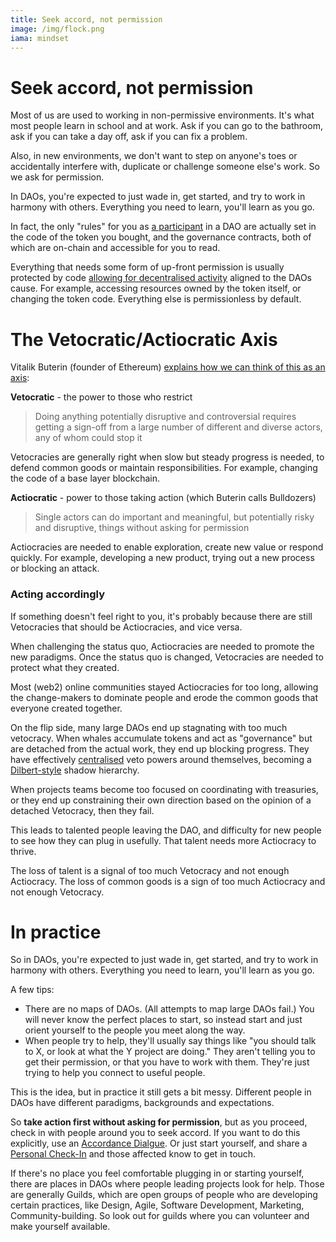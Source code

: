 ```yaml
---
title: Seek accord, not permission
image: /img/flock.png
iama: mindset
---
```


#  Seek accord, not permission

Most of us are used to working in non-permissive environments.  It's what most people learn in school and at work. Ask if you can go to the bathroom, ask if you can take a day off, ask if you can fix a problem.  

Also, in new environments, we don't want to step on anyone's toes or accidentally interfere with, duplicate or challenge someone else's work. So we ask for permission.

In DAOs, you're expected to just wade in, get started, and try to work in harmony with others. Everything you need to learn, you'll learn as you go.

In fact, the only "rules" for you as [a participant](/mindsets/blockchain-coordination/) in a DAO are actually set in the code of the token you bought, and the governance contracts, both of which are on-chain and accessible for you to read.

Everything that needs some form of up-front permission is usually protected by code [allowing for decentralised activity](/mindsets/decentralisation/) aligned to the DAOs cause.  For example, accessing resources owned by the token itself, or changing the token code. Everything else is permissionless by default.

# The Vetocratic/Actiocratic Axis

Vitalik Buterin (founder of Ethereum) [explains how we can think of this as an axis](https://vitalik.ca/general/2021/12/19/bullveto.html):

**Vetocratic** - the power to those who restrict

> Doing anything potentially disruptive and controversial requires getting a sign-off from a large number of different and diverse actors, any of whom could stop it

Vetocracies are generally right when slow but steady progress is needed, to defend common goods or maintain responsibilities. For example, changing the code of a base layer blockchain.

**Actiocratic** - power to those taking action  (which Buterin calls Bulldozers)

> Single actors can do important and meaningful, but potentially risky and disruptive, things without asking for permission

Actiocracies are needed to enable exploration, create new value or respond quickly. For example, developing a new product, trying out a new process or blocking an attack.

### Acting accordingly

If something doesn't feel right to you, it's probably because there are still Vetocracies that should be Actiocracies, and vice versa.

When challenging the status quo, Actiocracies are needed to promote the new paradigms. Once the status quo is changed, Vetocracies are needed to protect what they created.

Most (web2) online communities stayed Actiocracies for too long, allowing the change-makers to dominate people and erode the common goods that everyone created together.

On the flip side, many large DAOs end up stagnating with too much vetocracy.  When whales accumulate tokens and act as "governance" but are detached from the actual work, they end up blocking progress. They have effectively [centralised](/mindsets/decentralisation) veto powers around themselves, becoming a [Dilbert-style](https://dilbert.com/strip/2020-06-14) shadow hierarchy.



When projects teams become too focused on coordinating with treasuries, or they end up constraining their own direction based on the opinion of a detached Vetocracy, then they fail. 

This leads to talented people leaving the DAO, and difficulty for new people to see how they can plug in usefully. That talent needs more Actiocracy to thrive.


The loss of talent is a signal of too much Vetocracy and not enough Actiocracy.  The loss of common goods is a sign of too much Actiocracy and not enough Vetocracy.

# In practice

So in DAOs, you're expected to just wade in, get started, and try to work in harmony with others. Everything you need to learn, you'll learn as you go.

A few tips: 
- There are no maps of DAOs. (All attempts to map large DAOs fail.) You will never know the perfect places to start, so instead start and just orient yourself to the people you meet along the way.
- When people try to help, they'll usually say things like "you should talk to X, or look at what the Y project are doing."  They aren't telling you to get their permission, or that you have to work with them.  They're just trying to help you connect to useful people. 

This is the idea, but in practice it still gets a bit messy.  Different people in DAOs have different paradigms, backgrounds and expectations.

So **take action first without asking for permission**, but as you proceed, check in with people around you to seek accord.  If you want to do this explicitly, use an [Accordance Dialgue](/practices/accordance-dialogues/).   Or just start yourself, and share a [Personal Check-In](/practices/check-ins) and those affected know to get in touch.

If there's no place you feel comfortable plugging in or starting yourself, there are places in DAOs where people leading projects look for help.  Those are generally Guilds, which are open groups of people who are developing certain practices, like Design, Agile, Software Development, Marketing, Community-building. So look out for guilds where you can volunteer and make yourself available.

